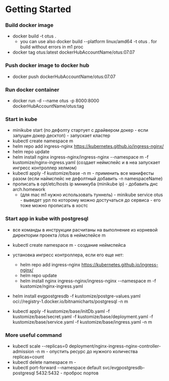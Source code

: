 # Getting Started

### Build docker image

 * docker build -t otus .  
   * you can use also docker build  --platform linux/amd64 -t otus .  for build without errors in m1 proc 
 * docker tag otus:latest dockerHubAccountName/otus:07.07 

### Push docker image to docker hub
 
 * docker push  dockerHubAccountName/otus:07.07

### Run docker container

* docker run -d --name otus -p 8000:8000 dockerHubAccountName/otus:tag


### Start in kube

 * minikube start (по дефолту стартует с драйвером докер - если запущен докер десктоп) - запускает кластер
 * kubectl create namespace m
 * helm repo add ingress-nginx https://kubernetes.github.io/ingress-nginx/ 
 * helm repo update
 * helm install nginx ingress-nginx/ingress-nginx --namespace m -f kustomize/nginx-ingress.yaml 
  (создает неймспейс и в неа запускает ингресс контроллер хелмом)
 * kubectl apply -f kustomize/base -n m - применить все манифесты разом (если наймспейс не дефолтный добавить -n namespaceName)
 * прописать в opt/etc/hosts ip миникуба (minikube ip) - добавить днс arch.homework
   * (для mac m1 нужно использовать туннель) - minikube service otus - выведет урл по которому можно достучаться до сервиса - его тоже можно прописать в хостс

### Start app in kube with postgresql

* все команды в инструкции расчитаны на выполнение из корневой директории проекта /otus в неймспейсе m
* kubectl create namespace m - создание неймспейса
*  установка ингресс контроллера, если его еще нет:
   * helm repo add ingress-nginx https://kubernetes.github.io/ingress-nginx/
   * helm repo update
   * helm install nginx ingress-nginx/ingress-nginx --namespace m -f kustomize/nginx-ingress.yaml

* helm install evgpostgresdb -f kustomize/postgre-values.yaml oci://registry-1.docker.io/bitnamicharts/postgresql -n m
* kubectl apply -f kustomize/base/initDb.yaml -f kustomize/base/secret.yaml -f kustomize/base/deployment.yaml -f  kustomize/base/service.yaml -f  kustomize/base/ingress.yaml -n m 


### More useful command

* kubectl scale --replicas=0 deployment/nginx-ingress-nginx-controller-admission -n m - опустить ресурс до нужного количества replicas=count 
* kubectl delete namespace m -
* kubectl port-forward --namespace default svc/evgpostgresdb-postgresql 5432:5432 - проброс портов


